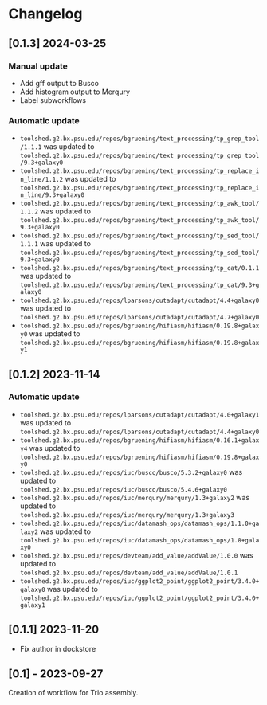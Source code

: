 # Changelog

## [0.1.3] 2024-03-25

### Manual update

- Add gff output to Busco
- Add histogram output to Merqury
- Label subworkflows


### Automatic update
- `toolshed.g2.bx.psu.edu/repos/bgruening/text_processing/tp_grep_tool/1.1.1` was updated to `toolshed.g2.bx.psu.edu/repos/bgruening/text_processing/tp_grep_tool/9.3+galaxy0`
- `toolshed.g2.bx.psu.edu/repos/bgruening/text_processing/tp_replace_in_line/1.1.2` was updated to `toolshed.g2.bx.psu.edu/repos/bgruening/text_processing/tp_replace_in_line/9.3+galaxy0`
- `toolshed.g2.bx.psu.edu/repos/bgruening/text_processing/tp_awk_tool/1.1.2` was updated to `toolshed.g2.bx.psu.edu/repos/bgruening/text_processing/tp_awk_tool/9.3+galaxy0`
- `toolshed.g2.bx.psu.edu/repos/bgruening/text_processing/tp_sed_tool/1.1.1` was updated to `toolshed.g2.bx.psu.edu/repos/bgruening/text_processing/tp_sed_tool/9.3+galaxy0`
- `toolshed.g2.bx.psu.edu/repos/bgruening/text_processing/tp_cat/0.1.1` was updated to `toolshed.g2.bx.psu.edu/repos/bgruening/text_processing/tp_cat/9.3+galaxy0`
- `toolshed.g2.bx.psu.edu/repos/lparsons/cutadapt/cutadapt/4.4+galaxy0` was updated to `toolshed.g2.bx.psu.edu/repos/lparsons/cutadapt/cutadapt/4.7+galaxy0`
- `toolshed.g2.bx.psu.edu/repos/bgruening/hifiasm/hifiasm/0.19.8+galaxy0` was updated to `toolshed.g2.bx.psu.edu/repos/bgruening/hifiasm/hifiasm/0.19.8+galaxy1`

## [0.1.2] 2023-11-14

### Automatic update
- `toolshed.g2.bx.psu.edu/repos/lparsons/cutadapt/cutadapt/4.0+galaxy1` was updated to `toolshed.g2.bx.psu.edu/repos/lparsons/cutadapt/cutadapt/4.4+galaxy0`
- `toolshed.g2.bx.psu.edu/repos/bgruening/hifiasm/hifiasm/0.16.1+galaxy4` was updated to `toolshed.g2.bx.psu.edu/repos/bgruening/hifiasm/hifiasm/0.19.8+galaxy0`
- `toolshed.g2.bx.psu.edu/repos/iuc/busco/busco/5.3.2+galaxy0` was updated to `toolshed.g2.bx.psu.edu/repos/iuc/busco/busco/5.4.6+galaxy0`
- `toolshed.g2.bx.psu.edu/repos/iuc/merqury/merqury/1.3+galaxy2` was updated to `toolshed.g2.bx.psu.edu/repos/iuc/merqury/merqury/1.3+galaxy3`
- `toolshed.g2.bx.psu.edu/repos/iuc/datamash_ops/datamash_ops/1.1.0+galaxy2` was updated to `toolshed.g2.bx.psu.edu/repos/iuc/datamash_ops/datamash_ops/1.8+galaxy0`
- `toolshed.g2.bx.psu.edu/repos/devteam/add_value/addValue/1.0.0` was updated to `toolshed.g2.bx.psu.edu/repos/devteam/add_value/addValue/1.0.1`
- `toolshed.g2.bx.psu.edu/repos/iuc/ggplot2_point/ggplot2_point/3.4.0+galaxy0` was updated to `toolshed.g2.bx.psu.edu/repos/iuc/ggplot2_point/ggplot2_point/3.4.0+galaxy1`

## [0.1.1] 2023-11-20

- Fix author in dockstore


## [0.1] - 2023-09-27

Creation of workflow for Trio assembly. 

